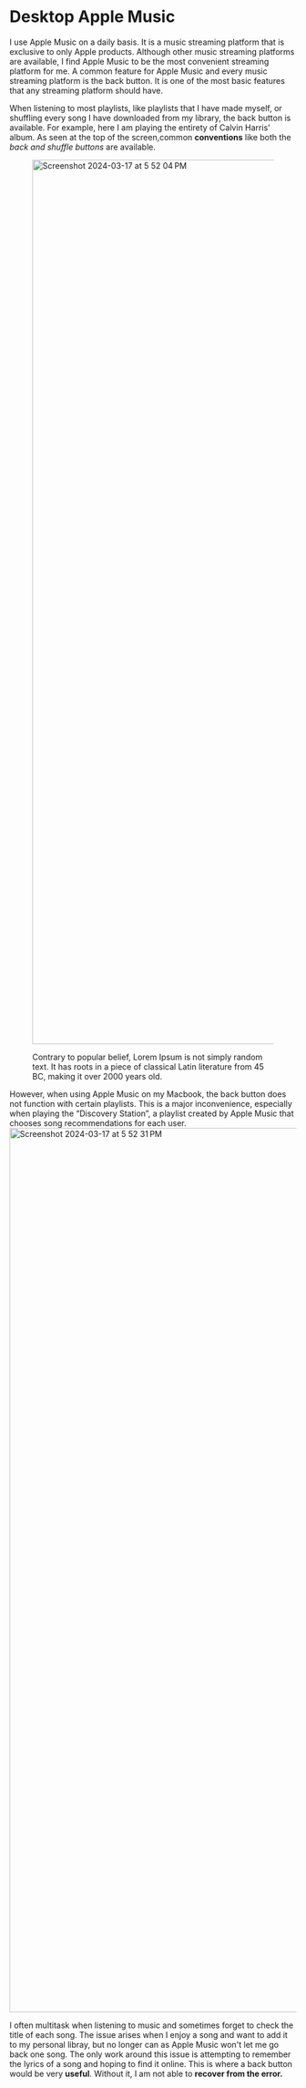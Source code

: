 # Desktop Apple Music

I use Apple Music on a daily basis. It is a music streaming platform that is exclusive to only Apple products. Although other music streaming platforms are available, I find Apple Music to be the most convenient streaming platform for me. A common feature for Apple Music and every music streaming platform is the back button. It is one of the most basic features that any streaming platform should have. 

When listening to most playlists, like playlists that I have made myself, or shuffling every song I have downloaded from my library, the back button is available. For example, here I am playing the entirety of Calvin Harris’ album. As seen at the top of the screen,common **conventions** like both the _back and shuffle buttons_ are available. <figure><img width="1552" alt="Screenshot 2024-03-17 at 5 52 04 PM" src="https://github.com/ChicoState/ux-personal-portfolio-AllanConstanza/assets/75638009/81204701-d226-4ef1-b60d-9df6c7371ccc">
<figcaption>Contrary to popular belief, Lorem Ipsum is not simply random text. It has roots in a piece of classical Latin literature from 45 BC, making it over 2000 years old.</figcaption>
</figure>



However, when using Apple Music on my Macbook, the back button does not function with certain playlists. This is a major inconvenience, especially when playing the “Discovery Station”, a playlist created by Apple Music that chooses song recommendations for each user. 
<img width="1552" alt="Screenshot 2024-03-17 at 5 52 31 PM" src="https://github.com/ChicoState/ux-personal-portfolio-AllanConstanza/assets/75638009/a18942ba-6a83-4017-8c86-1a4d07b0db8d">





I often multitask when listening to music and sometimes forget to check the title of each song. The issue arises when I enjoy a song and want to add it to my personal libray, but no longer can as Apple Music won't let me go back one song. The only work around this issue is attempting to remember the lyrics of a song and hoping to find it online. This is where a back button would be very **useful**. Without it, I am not able to **recover from the error.**


